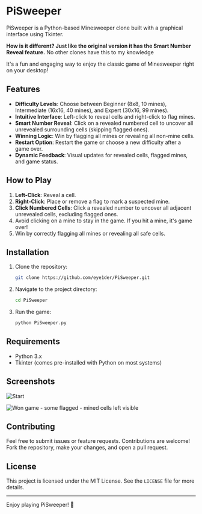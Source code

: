 # PiSweeper

PiSweeper is a Python-based Minesweeper clone built with a graphical interface using Tkinter.

**How is it different? Just like the original version it has the Smart Number Reveal feature.** No other clones have this to my knowledge  

It's a fun and engaging way to enjoy the classic game of Minesweeper right on your desktop!

## Features

- **Difficulty Levels**: Choose between Beginner (8x8, 10 mines), Intermediate (16x16, 40 mines), and Expert (30x16, 99 mines).
- **Intuitive Interface**: Left-click to reveal cells and right-click to flag mines.
- **Smart Number Reveal**: Click on a revealed numbered cell to uncover all unrevealed surrounding cells (skipping flagged ones).
- **Winning Logic**: Win by flagging all mines or revealing all non-mine cells.
- **Restart Option**: Restart the game or choose a new difficulty after a game over.
- **Dynamic Feedback**: Visual updates for revealed cells, flagged mines, and game status.

## How to Play

1. **Left-Click**: Reveal a cell.
2. **Right-Click**: Place or remove a flag to mark a suspected mine.
3. **Click Numbered Cells**: Click a revealed number to uncover all adjacent unrevealed cells, excluding flagged ones.
4. Avoid clicking on a mine to stay in the game. If you hit a mine, it's game over!
5. Win by correctly flagging all mines or revealing all safe cells.

## Installation

1. Clone the repository:
   ```bash
   git clone https://github.com/eye1der/PiSweeper.git
   ```
2. Navigate to the project directory:
   ```bash
   cd PiSweeper
   ```
3. Run the game:
   ```bash
   python PiSweeper.py
   ```

## Requirements

- Python 3.x
- Tkinter (comes pre-installed with Python on most systems)

## Screenshots

![Start](https://github.com/user-attachments/assets/27fcb6c2-639d-4d3f-b07a-926d5d012c25)

![Won game - some flagged - mined cells left visible](https://github.com/user-attachments/assets/699205a7-9502-4958-86de-62364c3fc8da)



## Contributing

Feel free to submit issues or feature requests. Contributions are welcome! Fork the repository, make your changes, and open a pull request.

## License

This project is licensed under the MIT License. See the `LICENSE` file for more details.

---

Enjoy playing PiSweeper! 🎉
